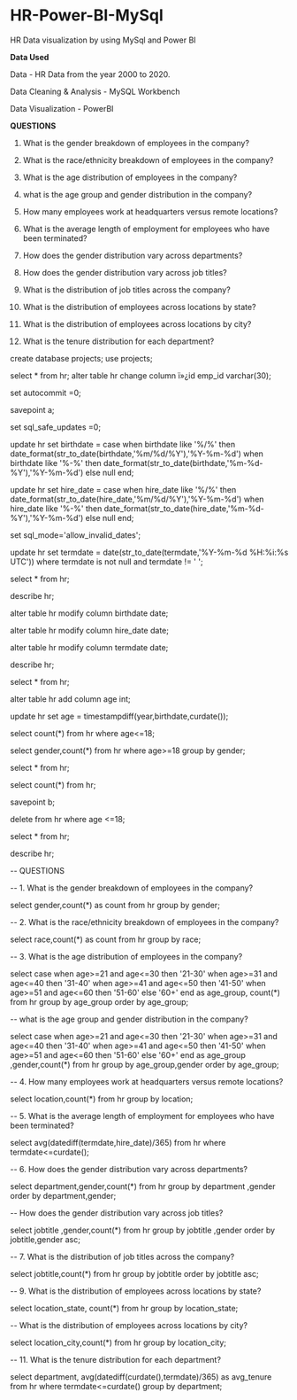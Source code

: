 # HR-Power-BI-MySql
HR Data visualization by using MySql and Power BI


**Data Used**

Data - HR Data from the year 2000 to 2020.

Data Cleaning & Analysis - MySQL Workbench

Data Visualization - PowerBI



**QUESTIONS**

 1. What is the gender breakdown of employees in the company?


 2. What is the race/ethnicity breakdown of employees in the company?


 3. What is the age distribution of employees in the company?


 4. what is the age group and gender distribution in  the company?


 5. How many employees work at headquarters versus remote locations?


 6. What is the average length of employment for employees who have been terminated?


 7. How does the gender distribution vary across departments?


 8.  How does the gender distribution vary across job titles?


 9. What is the distribution of job titles across the company?


 10. What is the distribution of employees across locations by state?


 11.   What is the distribution of employees across locations by city?


 12. What is the tenure distribution for each department?






create database projects;
use projects;


select * from hr;
alter table hr change column ï»¿id emp_id varchar(30);

set autocommit =0;

savepoint a;

set sql_safe_updates =0;

update hr set birthdate = case
   when birthdate like '%/%' then date_format(str_to_date(birthdate,'%m/%d/%Y'),'%Y-%m-%d')
   when birthdate like '%-%' then date_format(str_to_date(birthdate,'%m-%d-%Y'),'%Y-%m-%d')
   else null 
end;

update hr set hire_date = case
   when hire_date like '%/%' then date_format(str_to_date(hire_date,'%m/%d/%Y'),'%Y-%m-%d')
   when hire_date like '%-%' then date_format(str_to_date(hire_date,'%m-%d-%Y'),'%Y-%m-%d')
   else null 
end;


set sql_mode='allow_invalid_dates';

update hr set termdate = date(str_to_date(termdate,'%Y-%m-%d %H:%i:%s UTC'))
where termdate is not null and termdate != ' ';


select * from hr;

describe hr;

alter table hr modify column birthdate date;

alter table hr modify column hire_date date;

alter table hr modify column termdate date;

describe hr;

select * from hr;

alter table hr add column age int;

update hr set age = timestampdiff(year,birthdate,curdate());

select count(*) from hr where age<=18;


select gender,count(*) from hr where age>=18 group by gender;

select * from hr;

select count(*) from hr;

savepoint b;

delete from hr where age <=18;

select * from hr;


describe hr;








-- QUESTIONS

-- 1. What is the gender breakdown of employees in the company?

select gender,count(*) as count from hr group by gender;

-- 2. What is the race/ethnicity breakdown of employees in the company?
 
 select race,count(*) as count from hr group by race;
 
-- 3. What is the age distribution of employees in the company?

select case
    when age>=21 and age<=30 then '21-30' 
    when age>=31 and age<=40 then '31-40'
    when age>=41 and age<=50 then '41-50'
    when age>=51 and age<=60 then '51-60'
    else '60+'
end as age_group, count(*) from hr group by age_group order by age_group;

-- what is the age group and gender distribution in  the company?

select case
    when age>=21 and age<=30 then '21-30' 
    when age>=31 and age<=40 then '31-40'
    when age>=41 and age<=50 then '41-50'
    when age>=51 and age<=60 then '51-60'
    else '60+'
end as age_group ,gender,count(*) from hr group by age_group,gender order by age_group;

-- 4. How many employees work at headquarters versus remote locations?

select location,count(*) from hr group by location;

-- 5. What is the average length of employment for employees who have been terminated?

select avg(datediff(termdate,hire_date)/365) from hr where termdate<=curdate();

-- 6. How does the gender distribution vary across departments?

select department,gender,count(*) from hr group by department ,gender order by department,gender;

-- How does the gender distribution vary across job titles?

select jobtitle ,gender,count(*) from hr group by jobtitle ,gender order by jobtitle,gender asc;

-- 7. What is the distribution of job titles across the company?

select jobtitle,count(*) from hr group by jobtitle order by jobtitle asc;

-- 9. What is the distribution of employees across locations by state?

select location_state, count(*) from hr group by location_state;

-- What is the distribution of employees across locations by city?

select location_city,count(*) from hr group by location_city;

-- 11. What is the tenure distribution for each department?

select department, avg(datediff(curdate(),termdate)/365) as avg_tenure from hr where termdate<=curdate() group by department;

